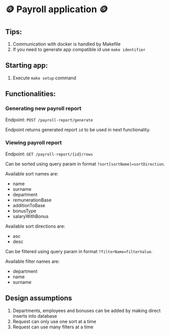 # 🪙 Payroll application 🪙

## Tips:
1. Communication with docker is handled by Makefile
2. If you need to generate app compatible id use `make identifier`


## Starting app:
1. Execute `make setup` command

## Functionalities:
### Generating new payroll report
Endpoint: `POST /payroll-report/generate`

Endpoint returns generated report `id` to be used in next functionality.
### Viewing payroll report
Endpoint: `GET /payroll-report/{id}/rows`

Can be sorted using query param in format `?sort[sortName]=sortDirection`.

Available sort names are:
- name
- surname
- department
- remunerationBase
- additionToBase
- bonusType
- salaryWithBonus

Available sort directions are:
- asc
- desc

Can be filtered using query param in format `?filterName=filterValue`.

Available filter names are:
- department
- name
- surname

## Design assumptions
1. Departments, employees and bonuses can be added by making direct inserts into database
2. Request can only use one sort at a time
3. Request can use many filters at a time
